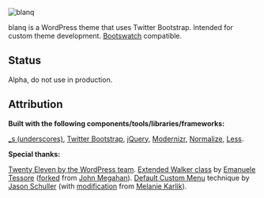 ![blanq](https://raw.github.com/danieldavidson/blanq/master/img/logo.png)

blanq is a WordPress theme that uses Twitter Bootstrap. Intended for custom theme development. [Bootswatch](https://github.com/thomaspark/bootswatch) compatible. 

## Status

Alpha, do not use in production.

## Attribution

**Built with the following components/tools/libraries/frameworks:**

[_s (underscores)](http://underscores.me/), [Twitter Bootstrap](http://twitter.github.com/bootstrap/), [jQuery](http://jquery.com/), [Modernizr](https://github.com/Modernizr/Modernizr), [Normalize](https://github.com/necolas/normalize.css), [Less](https://github.com/cloudhead/less.js).

**Special thanks:**

[Twenty Eleven by the WordPress team](http://wordpress.org/). [Extended Walker class](https://gist.github.com/3765640/e2e7d1c7bf7478c1fc0ebf443878f9c660f195d3) by [Emanuele Tessore](https://github.com/setola) ([forked](https://gist.github.com/1597994) from [John Megahan](https://github.com/johnmegahan)). [Default Custom Menu](http://theme.it/quick-tip-how-to-generate-a-default-custom-menu/) technique by [Jason Schuller](http://twitter.com/jschuller) (with [modification](http://theme.it/quick-tip-how-to-generate-a-default-custom-menu/#comment-392) from [Melanie Karlik](http://www.karlikdesign.com/)). 
